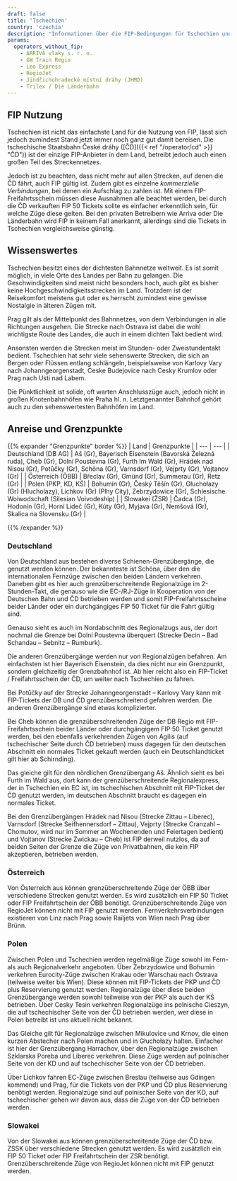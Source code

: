 ```yaml
---
draft: false
title: 'Tschechien'
country: 'czechia'
description: "Informationen über die FIP-Bedingungen für Tschechien und für welche Betreiber Vergünstigungen genutzt werden können."
params:
  operators_without_fip:
    - ARRIVA vlaky s. r. o.
    - GW Train Regio
    - Leo Express
    - RegioJet
    - Jindřichohradecké místní dráhy (JHMD)
    - Trilex / Die Länderbahn
---
```


## FIP Nutzung

Tschechien ist nicht das einfachste Land für die Nutzung von FIP, lässt sich jedoch zumindest Stand jetzt immer noch ganz gut damit bereisen. Die tschechische Staatsbahn České dráhy ([ČD]({{< ref "/operator/cd" >}} "ČD")) ist der einzige FIP-Anbieter in dem Land, betreibt jedoch auch einen großen Teil des Streckennetzes.

Jedoch ist zu beachten, dass nicht mehr auf allen Strecken, auf denen die ČD fährt, auch FIP gültig ist. Zudem gibt es einzelne _kommerzielle Verbindungen_, bei denen ein Aufschlag zu zahlen ist. Mit einem FIP-Freifahrtsschein müssen diese Ausnahmen alle beachtet werden, bei durch die ČD verkauften FIP 50 Tickets sollte es einfacher erkenntlich sein, für welche Züge diese gelten. Bei den privaten Betreibern wie Arriva oder Die Länderbahn wird FIP in keinem Fall anerkannt, allerdings sind die Tickets in Tschechien vergleichsweise günstig.

## Wissenswertes

Tschechien besitzt eines der dichtesten Bahnnetze weltweit. Es ist somit möglich, in viele Orte des Landes per Bahn zu gelangen. Die Geschwindigkeiten sind meist nicht besonders hoch, auch gibt es bisher keine Hochgeschwindigkeitsstrecken im Land. Trotzdem ist der Reisekomfort meistens gut oder es herrscht zumindest eine gewisse Nostalgie in älteren Zügen mit.

Prag gilt als der Mittelpunkt des Bahnnetzes, von dem Verbindungen in alle Richtungen ausgehen. Die Strecke nach Ostrava ist dabei die wohl wichtigste Route des Landes, die auch in einem dichten Takt bedient wird.

Ansonsten werden die Strecken meist im Stunden- oder Zweistundentakt bedient. Tschechien hat sehr viele sehenswerte Strecken, die sich an Bergen oder Flüssen entlang schlängeln, beispielsweise von Karlovy Vary nach Johanngeorgenstadt, Ceske Budejovice nach Cesky Krumlov oder Prag nach Usti nad Labem.

Die Pünktlichkeit ist solide, oft warten Anschlusszüge auch, jedoch nicht in großen Knotenbahnhöfen wie Praha hl. n. Letztgenannter Bahnhof gehört auch zu den sehenswertesten Bahnhöfen im Land.

## Anreise und Grenzpunkte

{{% expander "Grenzpunkte" border %}}
| Land | Grenzpunkte |
| --- | --- |
| Deutschland (DB AG) | Aš (Gr), Bayerisch Eisenstein (Bavorská Železná ruda), Cheb (Gr), Dolní Poustevna (Gr), Furth Im Wald (Gr), Hrádek nad Nisou (Gr), Potůčky (Gr), Schöna (Gr), Varnsdorf (Gr), Vejprty (Gr), Vojtanov (Gr) |
| Österreich (ÖBB) | Břeclav (Gr), Gmünd (Gr), Summerau (Gr), Retz (Gr) |
| Polen (PKP, KD, KŚ) | Bohumín (Gr), Český Těšín (Gr), Głuchołazy (Gr) (Hlucholazy), Lichkov (Gr) (Plhy City), Zebrzydowice (Gr), Schlesische Woiwodschaft (Silesian Voivodeship) |
| Slowakei (ŽSR) | Čadca (Gr), Hodonín (Gr), Horní Lideč (Gr), Kúty (Gr), Myjava (Gr), Nemšová (Gr), Skalica na Slovensku (Gr) |

{{% /expander %}}

### Deutschland
Von Deutschland aus bestehen diverse Schienen-Grenzübergänge, die genutzt werden können. Der bekannteste ist Schöna, über den die internationalen Fernzüge zwischen den beiden Ländern verkehren. Daneben gibt es hier auch grenzüberschreitende Regionalzüge im 2-Stunden-Takt, die genauso wie die EC-/RJ-Züge in Kooperation von der Deutschen Bahn und ČD betrieben werden und somit FIP-Freifahrtsscheine beider Länder oder ein durchgängiges FIP 50 Ticket für die Fahrt gültig sind.

Genauso sieht es auch im Nordabschnitt des Regionalzugs aus, der dort nochmal die Grenze bei Dolní Poustevna überquert (Strecke Decin – Bad Schandau – Sebnitz – Rumburk).

Die anderen Grenzübergänge werden nur von Regionalzügen befahren. Am einfachsten ist hier Bayerisch Eisenstein, da dies nicht nur ein Grenzpunkt, sondern gleichzeitig der Grenzbahnhof ist. Ab hier reicht also ein FIP-Ticket / Freifahrtsschein der ČD, um weiter nach Tschechien zu fahren.

Bei Potůčky auf der Strecke Johanngeorgenstadt – Karlovy Vary kann mit FIP-Tickets der DB und ČD grenzüberschreitend gefahren werden. Die anderen Grenzübergänge sind etwas komplizierter.

Bei Cheb können die grenzüberschreitenden Züge der DB Regio mit FIP-Freifahrtsschein beider Länder oder durchgängigem FIP 50 Ticket genutzt werden, bei den ebenfalls verkehrenden Zügen von Agilis (auf tschechischer Seite durch ČD betrieben) muss dagegen für den deutschen Abschnitt ein normales Ticket gekauft werden (auch ein Deutschlandticket gilt hier ab Schirnding).

Das gleiche gilt für den nördlichen Grenzübergang Aš. Ähnlich sieht es bei Furth im Wald aus, dort kann der grenzüberschreitende Regionalexpress, der in Tschechien ein EC ist, im tschechischen Abschnitt mit FIP-Ticket der ČD genutzt werden, im deutschen Abschnitt braucht es dagegen ein normales Ticket.

Bei den Grenzübergängen Hrádek nad Nisou (Strecke Zittau – Liberec), Varnsdorf (Strecke Seifhennersdorf – Zittau), Vejprty (Strecke Cranzahl – Chomutov, wird nur im Sommer an Wochenenden und Feiertagen bedient) und Vojtanov (Strecke Zwickau – Cheb) ist FIP derweil nutzlos, da auf beiden Seiten der Grenze die Züge von Privatbahnen, die kein FIP akzeptieren, betrieben werden.

### Österreich

Von Österreich aus können grenzüberschreitende Züge der ÖBB über verschiedene Strecken genutzt werden. Es wird zusätzlich ein FIP 50 Ticket oder FIP Freifahrtschein der ÖBB benötigt. Grenzüberschreitende Züge von RegioJet können nicht mit FIP genutzt werden. Fernverkehrsverbindungen existieren von Linz nach Prag sowie Railjets von Wien nach Prag über Brünn.

### Polen

Zwischen Polen und Tschechien werden regelmäßige Züge sowohl im Fern- als auch Regionalverkehr angeboten. Über Zebrzydowice und Bohumin verkehren Eurocity-Züge zwischen Krakau oder Warschau nach Ostrava (teilweise weiter bis Wien). Diese können mit FIP-Tickets der PKP und ČD plus Reservierung genutzt werden. Regionalzüge über diese beiden Grenzübergange werden sowohl teilweise von der PKP als auch der KŚ betrieben. Über Cesky Tesin verkehren Regionalzüge ins polnische Cieszyn, die auf tschechischer Seite von der ČD betrieben werden, wer diese in Polen betreibt ist uns aktuell nicht bekannt.

Das Gleiche gilt für Regionalzüge zwischen Mikulovice und Krnov, die einen kurzen Abstecher nach Polen machen und in Głuchołazy halten. Einfacher ist hier der Grenzübergang Harrachov, über den Regionalzüge zwischen Szklarska Poreba und Liberec verkehren. Diese Züge werden auf polnischer Seite von der KD und auf tschechischer Seite von der ČD betrieben.

Über Lichkov fahren EC-Züge zwischen Breslau (teilweise aus Gdingen kommend) und Prag, für die Tickets von der PKP und ČD plus Reservierung benötigt werden. Regionalzüge sind auf polnischer Seite von der KD, auf tschechischer gehen wir davon aus, dass die Züge von der ČD betrieben werden.

### Slowakei

Von der Slowakei aus können grenzüberschreitende Züge der ČD bzw. ZSSK über verschiedene Strecken genutzt werden. Es wird zusätzlich ein FIP 50 Ticket oder FIP Freifahrtschein der ZSR benötigt. Grenzüberschreitende Züge von RegioJet können nicht mit FIP genutzt werden.
